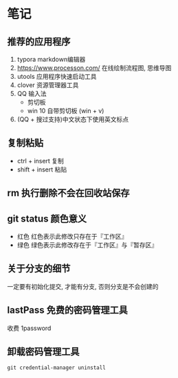 # 笔记

## 推荐的应用程序
1. typora markdown编辑器
2. https://www.processon.com/  在线绘制流程图, 思维导图
3. utools  应用程序快速启动工具  
4. clover  资源管理器工具  
5. QQ 输入法   
   * 剪切板  
   * win 10 自带剪切板  (win + v)
6. (QQ + 搜过支持)中文状态下使用英文标点

## 复制粘贴
* ctrl + insert 复制
* shift + insert 粘贴

## rm 执行删除不会在回收站保存

## git status 颜色意义
* 红色  红色表示此修改只存在于『工作区』
* 绿色  绿色表示此修改存在于『工作区』与『暂存区』

## 关于分支的细节
一定要有初始化提交, 才能有分支, 否则分支是不会创建的

## lastPass 免费的密码管理工具
收费  1password





















## 卸载密码管理工具
```
git credential-manager uninstall
```
